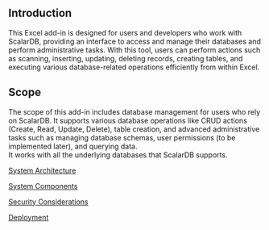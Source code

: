 
## Introduction
This Excel add-in is designed for users and developers who work with ScalarDB, providing an interface to access and manage their databases and perform administrative tasks. With this tool, users can perform actions such as scanning, inserting, updating, deleting records, creating tables, and executing various database-related operations efficiently from within Excel.

## Scope
The scope of this add-in includes database management for users who rely on ScalarDB. It supports various database operations like CRUD actions (Create, Read, Update, Delete), table creation, and advanced administrative tasks such as managing database schemas, user permissions (to be implemented later), and querying data.  
It works with all the underlying databases that ScalarDB supports.


[System Architecture](Docs/System_Architecture.md)

[System Components](Docs/System_Components.md)

[Security Considerations](Docs/Security_Considerations.md)

[Deployment](Docs/Deployment.md)
